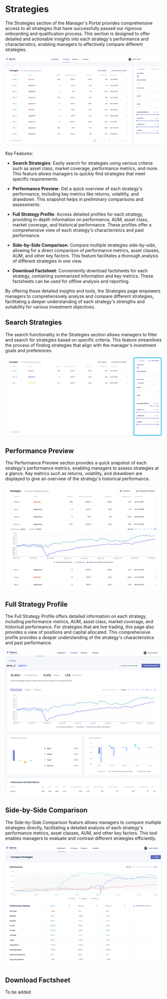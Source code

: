 # Strategies

The Strategies section of the Manager's Portal provides comprehensive access to all strategies that have successfully passed our rigorous onboarding and qualification process. This section is designed to offer detailed and actionable insights into each strategy's performance and characteristics, enabling managers to effectively compare different strategies.

![Strategies](../images/managers-strategies.png)

Key Features:

- **Search Strategies**: Easily search for strategies using various criteria such as asset class, market coverage, performance metrics, and more. This feature allows managers to quickly find strategies that meet specific requirements.

- **Performance Preview**: Get a quick overview of each strategy's performance, including key metrics like returns, volatility, and drawdown. This snapshot helps in preliminary comparisons and assessments.

- **Full Strategy Profile**: Access detailed profiles for each strategy, providing in-depth information on performance, AUM, asset class, market coverage, and historical performance. These profiles offer a comprehensive view of each strategy's characteristics and past performance.

- **Side-by-Side Comparison**: Compare multiple strategies side-by-side, allowing for a direct comparison of performance metrics, asset classes, AUM, and other key factors. This feature facilitates a thorough analysis of different strategies in one view.

- **Download Factsheet**: Conveniently download factsheets for each strategy, containing summarized information and key metrics. These factsheets can be used for offline analysis and reporting.

By offering these detailed insights and tools, the Strategies page empowers managers to comprehensively analyze and compare different strategies, facilitating a deeper understanding of each strategy's strengths and suitability for various investment objectives.

## Search Strategies

The search functionality in the Strategies section allows managers to filter and search for strategies based on specific criteria. This feature streamlines the process of finding strategies that align with the manager's investment goals and preferences.

![Search Strategies](../images/managers-strategies-search-filters.png)

## Performance Preview

The Performance Preview section provides a quick snapshot of each strategy's performance metrics, enabling managers to assess strategies at a glance. Key metrics such as returns, volatility, and drawdown are displayed to give an overview of the strategy's historical performance.

![Performance Preview](../images/managers-strategies-performance-preview.png)

## Full Strategy Profile

The Full Strategy Profile offers detailed information on each strategy, including performance metrics, AUM, asset class, market coverage, and historical performance. For strategies that are live trading, this page also provides a view of positions and capital allocated. This comprehensive profile provides a deeper understanding of the strategy's characteristics and past performance.

![Full Strategy Profile](../images/managers-strategies-full-profile.png)

## Side-by-Side Comparison

The Side-by-Side Comparison feature allows managers to compare multiple strategies directly, facilitating a detailed analysis of each strategy's performance metrics, asset classes, AUM, and other key factors. This tool enables managers to evaluate and contrast different strategies efficiently.

![Side-by-Side Comparison](../images/managers-strategies-compare.png)

## Download Factsheet

To be added